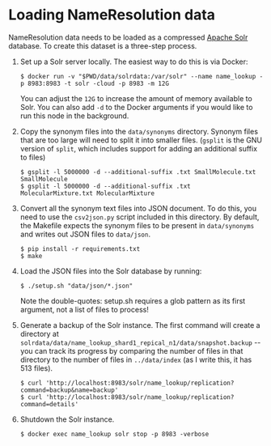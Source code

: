 # Loading NameResolution data

NameResolution data needs to be loaded as a compressed [Apache Solr](https://solr.apache.org/) database.
To create this dataset is a three-step process.

1. Set up a Solr server locally. The easiest way to do this is via Docker:

   ```shell
   $ docker run -v "$PWD/data/solrdata:/var/solr" --name name_lookup -p 8983:8983 -t solr -cloud -p 8983 -m 12G
   ```
   
   You can adjust the `12G` to increase the amount of memory available to Solr. You can also add `-d` to the
   Docker arguments if you would like to run this node in the background.

2. Copy the synonym files into the `data/synonyms` directory. Synonym files that are too large will
   need to split it into smaller files. (`gsplit` is the GNU version of `split`, which includes support
   for adding an additional suffix to files)

   ```shell
   $ gsplit -l 5000000 -d --additional-suffix .txt SmallMolecule.txt SmallMolecule
   $ gsplit -l 5000000 -d --additional-suffix .txt MolecularMixture.txt MolecularMixture
   ```

2. Convert all the synonym text files into JSON document. To do this, you need to use the `csv2json.py` script
   included in this directory. By default, the Makefile expects the synonym files to be present in `data/synonyms`
   and writes out JSON files to `data/json`.

   ```shell
   $ pip install -r requirements.txt
   $ make
   ```

3. Load the JSON files into the Solr database by running:

   ```shell
   $ ./setup.sh "data/json/*.json"
   ```
   
   Note the double-quotes: setup.sh requires a glob pattern as its first argument, not a list of files to process!

4. Generate a backup of the Solr instance. The first command will create a directory at
   `solrdata/data/name_lookup_shard1_repical_n1/data/snapshot.backup` -- you can track its progress by comparing the
   number of files in that directory to the number of files in `../data/index` (as I write this, it has 513 files).

   ```shell
   $ curl 'http://localhost:8983/solr/name_lookup/replication?command=backup&name=backup'
   $ curl 'http://localhost:8983/solr/name_lookup/replication?command=details'
   ```

5. Shutdown the Solr instance.

   ```shell
   $ docker exec name_lookup solr stop -p 8983 -verbose
   ```